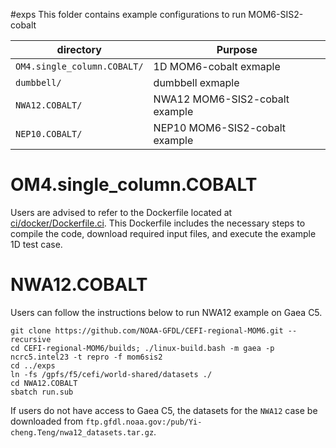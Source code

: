 #exps 
This folder contains example configurations to run MOM6-SIS2-cobalt 

| directory    | Purpose |
| --------------    | ------- |
| ```OM4.single_column.COBALT/```     | 1D MOM6-cobalt exmaple |
| ```dumbbell/```                     | dumbbell exmaple |
| ```NWA12.COBALT/```                 | NWA12 MOM6-SIS2-cobalt example |
| ```NEP10.COBALT/```                 | NEP10 MOM6-SIS2-cobalt example |


# OM4.single_column.COBALT
Users are advised to refer to the Dockerfile located at [ci/docker/Dockerfile.ci](../ci/docker/Dockerfile.ci). This Dockerfile includes the necessary steps to compile the code, download required input files, and execute the example 1D test case.

# NWA12.COBALT
Users can follow the instructions below to run NWA12 example on Gaea C5.

```console
git clone https://github.com/NOAA-GFDL/CEFI-regional-MOM6.git --recursive
cd CEFI-regional-MOM6/builds; ./linux-build.bash -m gaea -p ncrc5.intel23 -t repro -f mom6sis2
cd ../exps
ln -fs /gpfs/f5/cefi/world-shared/datasets ./
cd NWA12.COBALT
sbatch run.sub 
```
If users do not have access to Gaea C5, the datasets for the `NWA12` case be downloaded from `ftp.gfdl.noaa.gov:/pub/Yi-cheng.Teng/nwa12_datasets.tar.gz`.
